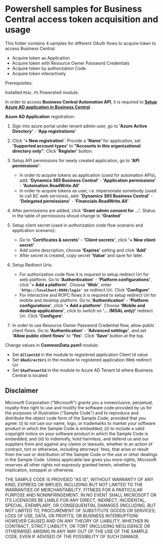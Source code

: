 # Powershell samples for Business Central access token acquisition and usage

This folder contains 4 samples for different OAuth flows to acquire token to access Business Central:

* Acquire token as Application
* Acquire token with Resource Owner Password Credentials
* Acquire token by authorization Code
* Acquire token interactively

Prerequisites:

Installed `MSAL.PS` Powershell module.

In order to access **Business Central Automation API**, it is required to **[Setup Azure AD application in Business Central](https://docs.microsoft.com/en-us/dynamics365/business-central/dev-itpro/administration/automation-apis-using-s2s-authentication#task-2-set-up-the-azure-ad-application-in-)** .

**Azure AD Application** registration:

1. Sign into azure portal under tenant admin user, go to **'Azure Active Directory'** - **'App registrations'**

2. Click **'+ New registration'**. Provide a **'Name'** for application, set **'Supported account types'** to **"Accounts in this organizational directory only"**. Click **'Register'** button.

3. Setup API permissions for newly created application, go to **'API permissions'**:
    * In order to acquire tokens as application (used for automation APIs), add: **'Dynamics 365 Business Central'** - **'Application permissions'** - **'Automation.ReadWrite.All'**
    * In order to acquire tokens as user, i.e. impersonate somebody (used to call BC web services), add: **'Dynamics 365 Business Central'** - **'Delegated permissions'** - **'Financials.ReadWrite.All'**

4. After permissions are added, click **'Grant admin consent for ...'**. Status in the table of permissions shoud change to **'Granted'**

5. Setup client secret (used in authorization code flow scenario and application scenario):
    * Go to **'Certificates & secrets'** - **'Client secrets'**, click **'+ New client secret'**
    * Add some description, choose **'Expires'** setting and click **'Add'**
    * After secret is created, copy secret **'Value'** and save for later.

6. Setup Redirect Uris:
    * For authorization code flow it is required to setup redirect Uri for web platform. Go to **'Authentication'** - **'Platform configurations'**, click **'+ Add a platform'**. Choose **'Web'**, enter **`'http://localhost:8080/login'`** as redirect Uri. Click **'Configure'**.
    * For interactive and ROPC flows it is required to setup redirect Uri for mobile and desktop platform. Go to **'Authentication'** - **'Platform configurations'**, click **'+ Add a platform'**. Choose **'Mobile and desktop applications'**, click to switch on **'... (MSAL only)'** redirect Uri. Click **'Configure'**.

7. In order to use Resource Owner Password Credential flow, allow public client flows. Go to **'Authentication'** - **'Advanced settings'**, and set **'Allow public client flows'** to **'Yes'**. Click **'Save'** button at the top.

Change values in **CommonData.psm1** module:

  * Set **`$ClientId`** in the module to registered application Client Id value 
  * Set **`$RedirectUri`** in the module to registered application Web redirect Uri
  * Set **`$AadTenantId`** in the module to Azure AD Tenant Id where Business Central is located

## Disclaimer

Microsoft Corporation ("Microsoft") grants you a nonexclusive, perpetual, royalty-free right to use and modify the software code provided by us for the purposes of illustration ("Sample Code") and to reproduce and distribute the object code form of the Sample Code, provided that you agree: (i) to not use our name, logo, or trademarks to market your software product in which the Sample Code is embedded; (ii) to include a valid copyright notice on your software product in which the Sample Code is embedded; and (iii) to indemnify, hold harmless, and defend us and our suppliers from and against any claims or lawsuits, whether in an action of contract, tort or otherwise, including attorneys' fees, that arise or result from the use or distribution of the Sample Code or the use or other dealings in the Sample Code. Unless applicable law gives you more rights, Microsoft reserves all other rights not expressly granted herein, whether by implication, estoppel or otherwise.

THE SAMPLE CODE IS PROVIDED "AS IS", WITHOUT WARRANTY OF ANY KIND, EXPRESS OR IMPLIED, INCLUDING BUT NOT LIMITED TO THE WARRANTIES OF MERCHANTABILITY, FITNESS FOR A PARTICULAR PURPOSE AND NONINFRINGEMENT. IN NO EVENT SHALL MICROSOFT OR ITS LICENSORS BE LIABLE FOR ANY DIRECT, INDIRECT, INCIDENTAL, SPECIAL, EXEMPLARY, OR CONSEQUENTIAL DAMAGES (INCLUDING, BUT NOT LIMITED TO, PROCUREMENT OF SUBSTITUTE GOODS OR SERVICES; LOSS OF USE, DATA, OR PROFITS; OR BUSINESS INTERRUPTION) HOWEVER CAUSED AND ON ANY THEORY OF LIABILITY, WHETHER IN CONTRACT, STRICT LIABILITY, OR TORT (INCLUDING NEGLIGENCE OR OTHERWISE) ARISING IN ANY WAY OUT OF THE USE OF THE SAMPLE CODE, EVEN IF ADVISED OF THE POSSIBILITY OF SUCH DAMAGE.
